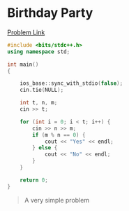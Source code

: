 # Birthday Party

[Problem Link](https://www.hackerearth.com/practice/basic-programming/operators/basics-of-operators/practice-problems/algorithm/birthday-party-12)

``` c++
#include <bits/stdc++.h>
using namespace std;

int main()
{

	ios_base::sync_with_stdio(false);
	cin.tie(NULL);

	int t, n, m;
	cin >> t;

	for (int i = 0; i < t; i++) {
		cin >> n >> m;
		if (m % n == 0) {
			cout << "Yes" << endl;
		} else {
			cout << "No" << endl;
		}
	}

	return 0;
}
```

> A very simple problem